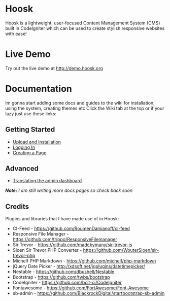 # Hoosk
Hoosk is a lightweight, user-focused Content Management System (CMS) built in CodeIgniter which can be used to create stylish responsive websites with ease!

# Live Demo
Try out the live demo at http://demo.hoosk.org

# Documentation
Im gonna start adding some docs and guides to the wiki for installation, using the system, creating themes etc
Click the Wiki tab at the top or if your lazy just use these links:

## Getting Started
- [Upload and Installation](https://github.com/havok89/Hoosk/wiki/Upload-and-Installation)
- [Logging In](https://github.com/havok89/Hoosk/wiki/Logging-In)
- [Creating a Page](https://github.com/havok89/Hoosk/wiki/Creating-a-Page)

## Advanced
- [Translating the admin dashboard](https://github.com/havok89/Hoosk/wiki/Translating-the-admin-dashboard)

_**Note:** I am still writing more docs pages so check back soon_


## Credits
Plugins and libraries that I have made use of in Hoosk:
- CI-Feed - https://github.com/RoumenDamianoff/ci-feed
- Responsive File Manager - https://github.com/trippo/ResponsiveFilemanager
- Sir Trevor - https://github.com/madebymany/sir-trevor-js
- Sioen Sir Trevor PHP Converter - https://github.com/WouterSioen/sir-trevor-php
- Michelf PHP Markdown - https://github.com/michelf/php-markdown
- jQuery Date Picker - http://xdsoft.net/jqplugins/datetimepicker/
- Nestable - https://github.com/dbushell/Nestable
- Bootstrap - https://github.com/twbs/bootstrap
- CodeIgniter - https://github.com/bcit-ci/CodeIgniter
- Fontawesome - https://github.com/FortAwesome/Font-Awesome
- sb-admin - https://github.com/BlackrockDigital/startbootstrap-sb-admin
